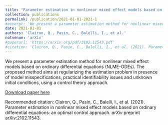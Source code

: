 ```yaml
---
title: "Parameter estimation in nonlinear mixed effect models based on ordinary differential equations: an optimal control approach"
collection: publications
permalink: /publication/2021-01-01-2021-1
#excerpt: 'We present a parameter estimation method for nonlinear mixed effect models based on ordinary differential equations (NLME-ODEs). The proposed method aims at regularizing the estimation problem in presence of model misspecifications, practical identifiability issues and unknown initial conditions, using a control theory approach.'
date: 2021-01-01
authors: 'Clairon, Q., Pasin, C., Balelli, I., et al.'
notvenue: 'arXiv'
#paperurl: 'https://arxiv.org/pdf/2102.11543.pdf'
#citation: 'Clairon, Q., Pasin, C., Balelli, I., et al. (2021). Parameter estimation in nonlinear mixed effect models based on ordinary differential equations: an optimal control approach. <i>arXiv</i> preprint arXiv:2102.11543.'
---
```

We present a parameter estimation method for nonlinear mixed effect models based on ordinary differential equations (NLME-ODEs). The proposed method aims at regularizing the estimation problem in presence of model misspecifications, practical identifiability issues and unknown initial conditions, using a control theory approach.

[Download paper here](https://arxiv.org/pdf/2102.11543.pdf)

Recommended citation: Clairon, Q., Pasin, C., Balelli, I., et al. (2021). Parameter estimation in nonlinear mixed effect models based on ordinary differential equations: an optimal control approach. <i>arXiv</i> preprint arXiv:2102.11543.